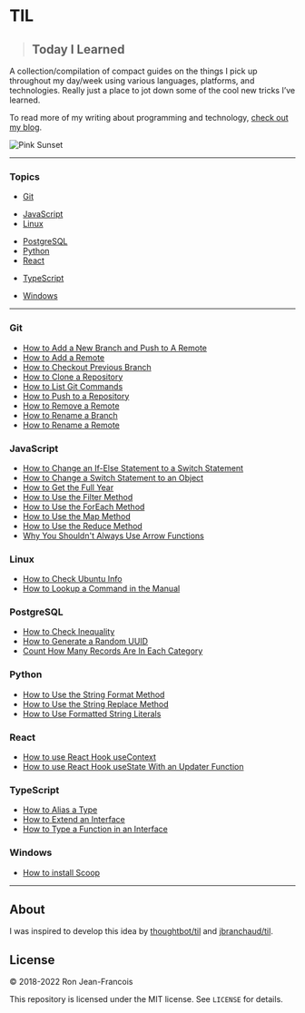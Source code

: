 # TIL

> ## Today I Learned

A collection/compilation of compact guides on the things I pick up throughout my day/week using various languages, platforms, and technologies.  Really just a place to jot down some of the cool new tricks I’ve learned.

To read more of my writing about programming and technology, [check out my blog](https://ronjeanfrancois.com/blog).

<!-- banner/hero goes here -->
![Pink Sunset](https://ronthetech.github.io/image-repo/banners/pink-sunset.jpg)

---

### Topics

<!-- * [Bash](#bash) -->
<!-- * [CSS](#css) -->
* [Git](#git)
<!-- * [Go](#go) -->
* [JavaScript](#javascript)
* [Linux](#linux)
<!-- * [MongoDB](#mongodb)
* [Next.js](#nextjs)
* [npm](#npm)
* [PlanetScale](#planetscale)
* [pnpm](#pnpm) -->
* [PostgreSQL](#postgresql)
* [Python](#python)
* [React](#react)
<!-- * [Shell](#shell)
* [TailwindCSS](#tailwindcss) -->
* [TypeScript](#typescript)
<!-- * [VSCode](#vscode) -->
* [Windows](#windows)

---

<!-- ### Bash

* [](bash/#.md)

### CSS

* [](css/#.md) -->

### Git

<!-- * [](git/#.md) -->
* [How to Add a New Branch and Push to A Remote](git/add-new-branch-and-push.md)
* [How to Add a Remote](git/add-a-remote.md)
* [How to Checkout Previous Branch](git/checkout-previous-branch.md)
* [How to Clone a Repository](git/clone-a-repo.md)
* [How to List Git Commands](git/list-git-commands.md)
* [How to Push to a Repository](git/push-to-a-repo.md)
* [How to Remove a Remote](git/remove-a-remote.md)
* [How to Rename a Branch](git/rename-a-branch.md)
* [How to Rename a Remote](git/rename-a-remote.md)

<!-- ### Go

* [](go/#.md) -->

### JavaScript

<!-- * [](javascript/#.md) -->
* [How to Change an If-Else Statement to a Switch Statement](javascript/change-if-else-to-switch.md)
* [How to Change a Switch Statement to an Object](javascript/change-switch-to-object.md)
* [How to Get the Full Year](javascript/date-methods/get-the-full-year.md)
* [How to Use the Filter Method](javascript/array-methods/filter-method.md)
* [How to Use the ForEach Method](javascript/array-methods/foreach-method.md)
* [How to Use the Map Method](javascript/array-methods/map-method.md)
* [How to Use the Reduce Method](javascript/array-methods/reduce-method.md)
* [Why You Shouldn't Always Use Arrow Functions](javascript/why-you-shouldnt-always-use-arrow-functions.md)

### Linux

<!-- * [](linux/#.md) -->
* [How to Check Ubuntu Info](linux/check-ubuntu-info.md)
* [How to Lookup a Command in the Manual](linux/lookup-a-command-in-the-manual.md)

<!-- ### MongoDB

* [](mongodb/#.md)

### Next.js

* [](nextjs/#.md)

### npm

* [](npm/#.md)

### PlanetScale

* [](planetscale/#.md)

### pnpm

* [](pnpm/#.md) -->

### PostgreSQL

<!-- * [](postgresql/#.md) -->
* [How to Check Inequality](postgresql/check-inequality.md)
* [How to Generate a Random UUID](postgresql/generate-uuid.md)
* [Count How Many Records Are In Each Category](postgresql/count-how-many-records-in-each-category.md)

### Python

<!-- * [](python/#.md) -->
* [How to Use the String Format Method](python/string-format-method.md)
* [How to Use the String Replace Method](python/string-replace-method.md)
* [How to Use Formatted String Literals](python/formatted-string-literal.md)

### React

<!-- * [](react/#.md) -->
* [How to use React Hook useContext](react/hooks/use-context.md)
* [How to use React Hook useState With an Updater Function](react/hooks/use-state-with-updater-function.md)

<!-- ### Shell

* [](shell/#.md)

### TailwindCSS

* [](tailwindcss/#.md) -->

### TypeScript

<!-- * [](typescript/#.md) -->
* [How to Alias a Type](typescript/how-to-alias-a-type.md)
* [How to Extend an Interface](typescript/how-to-extend-an-interface.md)
* [How to Type a Function in an Interface](typescript/how-to-type-a-function-in-an-interface.md)

<!-- ### VSCode

* [](vscode/#.md) -->

### Windows

<!-- * [](windows/#.md) -->
* [How to install Scoop](windows/install-scoop.md)

---

## About

I was inspired to develop this idea by [thoughtbot/til](https://github.com/thoughtbot/til) and [jbranchaud/til](https://github.com/jbranchaud/til).

## License

&copy; 2018-2022 Ron Jean-Francois

This repository is licensed under the MIT license. See `LICENSE` for
details.

<!-- ## table

| Topic | Link |
| :---         |          ---: |
|Javascript Event Loop|<https://www.ronjeanfrancois.com/blog/how-to-install-scoop-on-windows>|

| Question | Link |
| :---         |          ---: |
|How To Do this thing in go|<https://www.ronjeanfrancois.com/blog/how-to-install-scoop-on-windows>| -->
